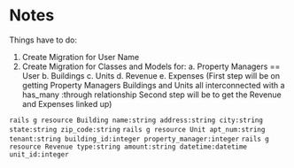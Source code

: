 # Notes

Things have to do: 
1. Create Migration for User Name
2. Create Migration for Classes and Models for:
    a. Property Managers == User
    b. Buildings
    c. Units
    d. Revenue
    e. Expenses
(First step will be on getting Property Managers Buildings and Units all interconnected with a has_many :through relationship
Second step will be to get the Revenue and Expenses linked up)

`rails g resource Building name:string address:string city:string state:string zip_code:string`
`rails g resource Unit apt_num:string tenant:string building_id:integer property_manager:integer`
`rails g resource Revenue type:string amount:string datetime:datetime unit_id:integer`

